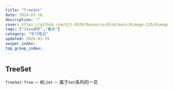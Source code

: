 ```yaml
---
title: "TreeSet"
date: 2024-03-18
description: ""
cover: https://github.com/Gjt-9520/Resource/blob/main/Aimage-135/Aimage100.jpg?raw=true
tags: ["Java进阶","集合"]
category: "学习笔记"
updated: 2024-03-19
swiper_index:
top_group_index:
---
```


## TreeSet

`TreeSet`: `Tree` -- 树,`Set` -- 属于`Set`系列的一员